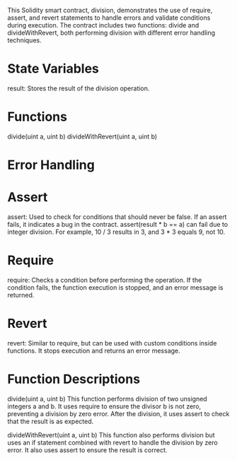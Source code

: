 This Solidity smart contract, division, demonstrates the use of require, assert, and revert statements to handle errors and validate conditions during execution. The contract includes two functions: divide and divideWithRevert, both performing division with different error handling techniques.

# State Variables

result: Stores the result of the division operation.
# Functions

divide(uint a, uint b)
divideWithRevert(uint a, uint b)



# Error Handling

# Assert 
assert: Used to check for conditions that should never be false. If an assert fails, it indicates a bug in the contract.
assert(result * b == a) can fail due to integer division. For example, 10 / 3 results in 3, and 3 * 3 equals 9, not 10.

# Require 
require: Checks a condition before performing the operation. If the condition fails, the function execution is stopped, and an error message is returned.

# Revert
revert: Similar to require, but can be used with custom conditions inside functions. It stops execution and returns an error message.



# Function Descriptions

divide(uint a, uint b)
This function performs division of two unsigned integers a and b. It uses require to ensure the divisor b is not zero, preventing a division by zero error. After the division, it uses assert to check that the result is as expected.

divideWithRevert(uint a, uint b)
This function also performs division but uses an if statement combined with revert to handle the division by zero error. It also uses assert to ensure the result is correct.

